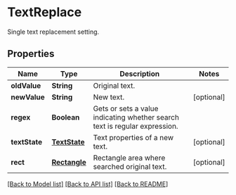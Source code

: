 ﻿
# TextReplace
Single text replacement setting.

## Properties
Name | Type | Description | Notes
------------ | ------------- | ------------- | -------------
**oldValue** | **String** | Original text. | 
**newValue** | **String** | New text. | [optional]
**regex** | **Boolean** | Gets or sets a value indicating whether search text is regular expression. | 
**textState** | [**TextState**](TextState.md) | Text properties of a new text. | [optional]
**rect** | [**Rectangle**](Rectangle.md) | Rectangle area where searched original text. | [optional]


[[Back to Model list]](../README.md#documentation-for-models) [[Back to API list]](../README.md#documentation-for-api-endpoints) [[Back to README]](../README.md)


